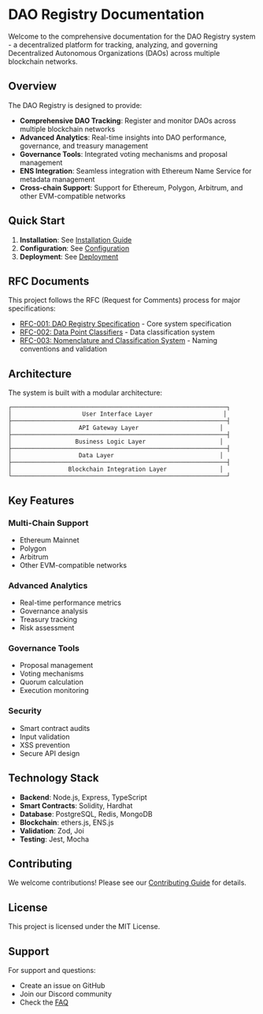 # DAO Registry Documentation

Welcome to the comprehensive documentation for the DAO Registry system - a decentralized platform for tracking, analyzing, and governing Decentralized Autonomous Organizations (DAOs) across multiple blockchain networks.

## Overview

The DAO Registry is designed to provide:

- **Comprehensive DAO Tracking**: Register and monitor DAOs across multiple blockchain networks
- **Advanced Analytics**: Real-time insights into DAO performance, governance, and treasury management
- **Governance Tools**: Integrated voting mechanisms and proposal management
- **ENS Integration**: Seamless integration with Ethereum Name Service for metadata management
- **Cross-chain Support**: Support for Ethereum, Polygon, Arbitrum, and other EVM-compatible networks

## Quick Start

1. **Installation**: See [Installation Guide](development/installation.md)
2. **Configuration**: See [Configuration](development/configuration.md)
3. **Deployment**: See [Deployment](development/deployment.md)

## RFC Documents

This project follows the RFC (Request for Comments) process for major specifications:

- [RFC-001: DAO Registry Specification](rfc/rfc-001-dao-registry-specification.md) - Core system specification
- [RFC-002: Data Point Classifiers](rfc/rfc-002-data-point-classifiers.md) - Data classification system
- [RFC-003: Nomenclature and Classification System](rfc/rfc-003-nomenclature-classification.md) - Naming conventions and validation

## Architecture

The system is built with a modular architecture:

```
┌─────────────────────────────────────────────────────────────┐
│                    User Interface Layer                    │
├─────────────────────────────────────────────────────────────┤
│                   API Gateway Layer                       │
├─────────────────────────────────────────────────────────────┤
│                  Business Logic Layer                     │
├─────────────────────────────────────────────────────────────┤
│                   Data Layer                              │
├─────────────────────────────────────────────────────────────┤
│                Blockchain Integration Layer               │
└─────────────────────────────────────────────────────────────┘
```

## Key Features

### Multi-Chain Support
- Ethereum Mainnet
- Polygon
- Arbitrum
- Other EVM-compatible networks

### Advanced Analytics
- Real-time performance metrics
- Governance analysis
- Treasury tracking
- Risk assessment

### Governance Tools
- Proposal management
- Voting mechanisms
- Quorum calculation
- Execution monitoring

### Security
- Smart contract audits
- Input validation
- XSS prevention
- Secure API design

## Technology Stack

- **Backend**: Node.js, Express, TypeScript
- **Smart Contracts**: Solidity, Hardhat
- **Database**: PostgreSQL, Redis, MongoDB
- **Blockchain**: ethers.js, ENS.js
- **Validation**: Zod, Joi
- **Testing**: Jest, Mocha

## Contributing

We welcome contributions! Please see our [Contributing Guide](appendices/contributing.md) for details.

## License

This project is licensed under the MIT License.

## Support

For support and questions:
- Create an issue on GitHub
- Join our Discord community
- Check the [FAQ](appendices/faq.md) 